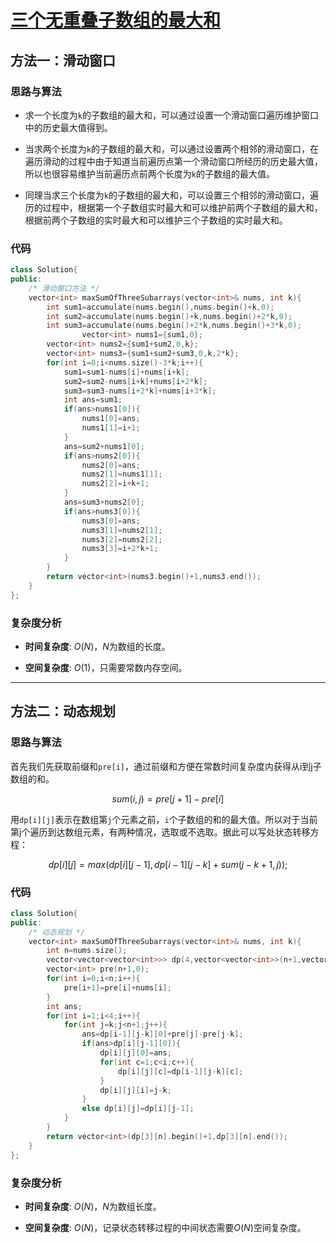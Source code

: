 # [三个无重叠子数组的最大和](https://leetcode-cn.com/problems/maximum-sum-of-3-non-overlapping-subarrays/)

## 方法一：滑动窗口

### 思路与算法

- 求一个长度为``k``的子数组的最大和，可以通过设置一个滑动窗口遍历维护窗口中的历史最大值得到。

- 当求两个长度为``k``的子数组的最大和，可以通过设置两个相邻的滑动窗口，在遍历滑动的过程中由于知道当前遍历点第一个滑动窗口所经历的历史最大值，所以也很容易维护当前遍历点前两个长度为``k``的子数组的最大值。

- 同理当求三个长度为``k``的子数组的最大和，可以设置三个相邻的滑动窗口，遍历的过程中，根据第一个子数组实时最大和可以维护前两个子数组的最大和，根据前两个子数组的实时最大和可以维护三个子数组的实时最大和。

### 代码

```c++
class Solution{
public:
	/* 滑动窗口方法 */
	vector<int> maxSumOfThreeSubarrays(vector<int>& nums, int k){
		int sum1=accumulate(nums.begin(),nums.begin()+k,0);
		int sum2=accumulate(nums.begin()+k,nums.begin()+2*k,0);
		int sum3=accumulate(nums.begin()+2*k,nums.begin()+3*k,0);
                vector<int> nums1={sum1,0};
		vector<int> nums2={sum1+sum2,0,k};
		vector<int> nums3={sum1+sum2+sum3,0,k,2*k};
		for(int i=0;i<nums.size()-3*k;i++){
			sum1=sum1-nums[i]+nums[i+k];
			sum2=sum2-nums[i+k]+nums[i+2*k];
			sum3=sum3-nums[i+2*k]+nums[i+3*k];
			int ans=sum1;
			if(ans>nums1[0]){
				nums1[0]=ans;
				nums1[1]=i+1;
			}
			ans=sum2+nums1[0];
			if(ans>nums2[0]){
				nums2[0]=ans;
				nums2[1]=nums1[1];
				nums2[2]=i+k+1;
			}
			ans=sum3+nums2[0];
			if(ans>nums3[0]){
				nums3[0]=ans;
				nums3[1]=nums2[1];
				nums3[2]=nums2[2];
				nums3[3]=i+2*k+1;
			}
		}
		return vector<int>(nums3.begin()+1,nums3.end());
	}
};
```

### 复杂度分析

- **时间复杂度**: $O(N)$，$N$为数组的长度。

- **空间复杂度**: $O(1)$，只需要常数内存空间。



---

## 方法二：动态规划

### 思路与算法

首先我们先获取前缀和``pre[i]``，通过前缀和方便在常数时间复杂度内获得从i到j子数组的和。

$$
sum(i,j)=pre[j+1]-pre[i]
$$

用``dp[i][j]``表示在数组第``j``个元素之前，``i``个子数组的和的最大值。所以对于当前第j个遍历到达数组元素，有两种情况，选取或不选取。据此可以写处状态转移方程：

$$
dp[i][j]=max(dp[i][j-1],dp[i-1][j-k]+sum(j-k+1,j));
$$

### 代码
```c++
class Solution{
public:
    /* 动态规划 */
	vector<int> maxSumOfThreeSubarrays(vector<int>& nums, int k){
		int n=nums.size();
		vector<vector<vector<int>>> dp(4,vector<vector<int>>(n+1,vector<int>(4,0)));
		vector<int> pre(n+1,0);
		for(int i=0;i<n;i++){
			pre[i+1]=pre[i]+nums[i];
		}
		int ans;
		for(int i=1;i<4;i++){
			for(int j=k;j<n+1;j++){
				ans=dp[i-1][j-k][0]+pre[j]-pre[j-k];		
				if(ans>dp[i][j-1][0]){
					dp[i][j][0]=ans;
					for(int c=1;c<i;c++){
						dp[i][j][c]=dp[i-1][j-k][c];
					}
					dp[i][j][i]=j-k;
				}
				else dp[i][j]=dp[i][j-1];
			}	
		}
		return vector<int>(dp[3][n].begin()+1,dp[3][n].end());		
	}
};
```

### 复杂度分析

- **时间复杂度**: $O(N)$，$N$为数组长度。

- **空间复杂度**: $O(N)$，记录状态转移过程的中间状态需要$O(N)$空间复杂度。

